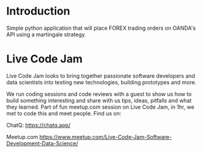 # Introduction
Simple python application that will place FOREX trading orders on OANDA's API using a martingale strategy.

# Live Code Jam
Live Code Jam looks to bring together passionate software developers and data scientists into testing new technologies, building prototypes and more.

We run coding sessions and code reviews with a guest to show us how to build something interesting and share with us tips, ideas, pitfalls and what they learned.
Part of fun meetup.com session on Live Code Jam, in 1hr,
we met to code this and meet people. 
Find us on:

ChatQ: https://chatq.app/ 

Meetup.com https://www.meetup.com/Live-Code-Jam-Software-Development-Data-Science/